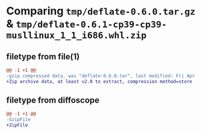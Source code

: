 # Comparing `tmp/deflate-0.6.0.tar.gz` & `tmp/deflate-0.6.1-cp39-cp39-musllinux_1_1_i686.whl.zip`

## filetype from file(1)

```diff
@@ -1 +1 @@
-gzip compressed data, was "deflate-0.6.0.tar", last modified: Fri Apr 19 17:31:07 2024, max compression
+Zip archive data, at least v2.0 to extract, compression method=store
```

## filetype from diffoscope

```diff
@@ -1 +1 @@
-GzipFile
+ZipFile
```

